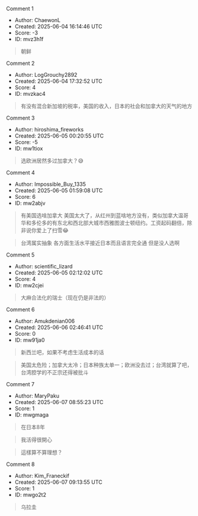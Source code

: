 Comment 1

- Author: ChaewonL
- Created: 2025-06-04 16:14:46 UTC
- Score: -3
- ID: mvz3h1f

> 朝鲜

Comment 2

- Author: LogGrouchy2892
- Created: 2025-06-04 17:32:52 UTC
- Score: 4
- ID: mvzkac4

> 有没有混合新加坡的税率，美国的收入，日本的社会和加拿大的天气的地方

Comment 3

- Author: hiroshima_fireworks
- Created: 2025-06-05 00:20:55 UTC
- Score: -5
- ID: mw1tiox

> 选欧洲居然多过加拿大？😅

Comment 4

- Author: Impossible_Buy_1335
- Created: 2025-06-05 01:59:08 UTC
- Score: 6
- ID: mw2abjv

> 有美国选啥加拿大 美国太大了，从红州到蓝啥地方没有，类似加拿大温哥华和多伦多的有东北和西北部大城市西雅图波士顿纽约。工资起码翻倍，除非说你爱上了扫雪😂

> 台湾属实抽象 各方面生活水平接近日本而且语言完全通  但是没人选啊

Comment 5

- Author: scientific_lizard
- Created: 2025-06-05 02:12:02 UTC
- Score: 4
- ID: mw2cjei

> 大麻合法化的瑞士（现在仍是非法的）

Comment 6

- Author: Amukdenian006
- Created: 2025-06-06 02:46:41 UTC
- Score: 0
- ID: mw91ja0

> 新西兰吧，如果不考虑生活成本的话

> 美国太危险；加拿大太冷；日本种族太单一；欧洲没去过；台湾就算了吧，台湾腔学的不正宗还得被批斗

Comment 7

- Author: MaryPaku
- Created: 2025-06-07 08:55:23 UTC
- Score: 1
- ID: mwgmaga

> 在日本8年

> 我活得很開心

> 這樣算不算理想？

Comment 8

- Author: Kim_Franeckif
- Created: 2025-06-07 09:13:55 UTC
- Score: 1
- ID: mwgo2t2

> 乌拉圭
